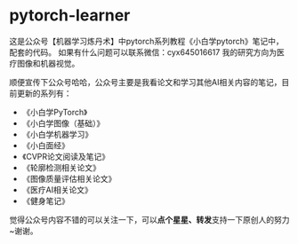 # pytorch-learner
这是公众号【机器学习炼丹术】中pytorch系列教程《小白学pytorch》笔记中，配套的代码。
如果有什么问题可以联系微信：cyx645016617 我的研究方向为医疗图像和机器视觉。

顺便宣传下公众号哈哈，公众号主要是我看论文和学习其他AI相关内容的笔记，目前更新的系列有：
- 《小白学PyTorch》
- 《小白学图像（基础）》
- 《小白学机器学习》
- 《小白面经》
- 《CVPR论文阅读及笔记》
- 《轮廓检测相关论文》
- 《图像质量评估相关论文》
- 《医疗AI相关论文》
- 《健身笔记》

觉得公众号内容不错的可以关注一下，可以**点个星星、转发**支持一下原创人的努力~谢谢。
